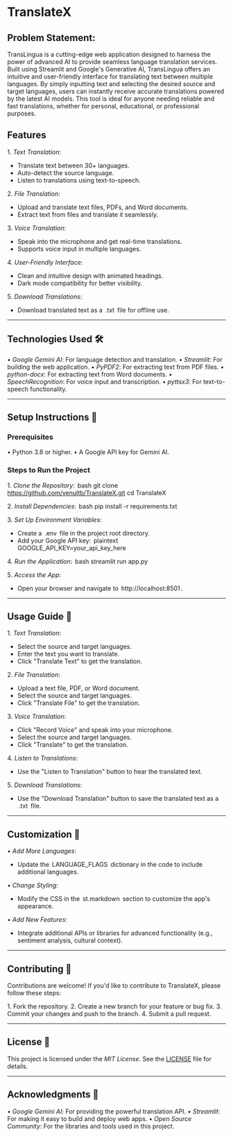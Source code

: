# TranslateX

## Problem Statement:

TransLingua is a cutting-edge web application designed to harness the power of advanced AI to provide seamless language translation services. Built using Streamlit and Google's Generative AI, TransLingua offers an intuitive and user-friendly interface for translating text between multiple languages. By simply inputting text and selecting the desired source and target languages, users can instantly receive accurate translations powered by the latest AI models. This tool is ideal for anyone needing reliable and fast translations, whether for personal, educational, or professional purposes.

## Features 

1.⁠ ⁠*Text Translation*:
   - Translate text between 30+ languages.
   - Auto-detect the source language.
   - Listen to translations using text-to-speech.

2.⁠ ⁠*File Translation*:
   - Upload and translate text files, PDFs, and Word documents.
   - Extract text from files and translate it seamlessly.

3.⁠ ⁠*Voice Translation*:
   - Speak into the microphone and get real-time translations.
   - Supports voice input in multiple languages.

4.⁠ ⁠*User-Friendly Interface*:
   - Clean and intuitive design with animated headings.
   - Dark mode compatibility for better visibility.

5.⁠ ⁠*Download Translations*:
   - Download translated text as a ⁠ .txt ⁠ file for offline use.

---

## Technologies Used 🛠️

•⁠  ⁠*Google Gemini AI*: For language detection and translation.
•⁠  ⁠*Streamlit*: For building the web application.
•⁠  ⁠*PyPDF2*: For extracting text from PDF files.
•⁠  ⁠*python-docx*: For extracting text from Word documents.
•⁠  ⁠*SpeechRecognition*: For voice input and transcription.
•⁠  ⁠*pyttsx3*: For text-to-speech functionality.

---

## Setup Instructions 🚀

### Prerequisites
•⁠  ⁠Python 3.8 or higher.
•⁠  ⁠A Google API key for Gemini AI.

### Steps to Run the Project

1.⁠ ⁠*Clone the Repository*:
   ⁠ bash
   git clone https://github.com/venuItb/TranslateX.git
   cd TranslateX
    ⁠

2.⁠ ⁠*Install Dependencies*:
   ⁠ bash
   pip install -r requirements.txt
    ⁠

3.⁠ ⁠*Set Up Environment Variables*:
   - Create a ⁠ .env ⁠ file in the project root directory.
   - Add your Google API key:
     ⁠ plaintext
     GOOGLE_API_KEY=your_api_key_here
      ⁠

4.⁠ ⁠*Run the Application*:
   ⁠ bash
   streamlit run app.py
    ⁠

5.⁠ ⁠*Access the App*:
   - Open your browser and navigate to ⁠ http://localhost:8501 ⁠.

---

## Usage Guide 📖

1.⁠ ⁠*Text Translation*:
   - Select the source and target languages.
   - Enter the text you want to translate.
   - Click "Translate Text" to get the translation.

2.⁠ ⁠*File Translation*:
   - Upload a text file, PDF, or Word document.
   - Select the source and target languages.
   - Click "Translate File" to get the translation.

3.⁠ ⁠*Voice Translation*:
   - Click "Record Voice" and speak into your microphone.
   - Select the source and target languages.
   - Click "Translate" to get the translation.

4.⁠ ⁠*Listen to Translations*:
   - Use the "Listen to Translation" button to hear the translated text.

5.⁠ ⁠*Download Translations*:
   - Use the "Download Translation" button to save the translated text as a ⁠ .txt ⁠ file.

---

## Customization 🎨

•⁠  ⁠*Add More Languages*:
  - Update the ⁠ LANGUAGE_FLAGS ⁠ dictionary in the code to include additional languages.
  
•⁠  ⁠*Change Styling*:
  - Modify the CSS in the ⁠ st.markdown ⁠ section to customize the app's appearance.

•⁠  ⁠*Add New Features*:
  - Integrate additional APIs or libraries for advanced functionality (e.g., sentiment analysis, cultural context).

---

## Contributing 🤝

Contributions are welcome! If you'd like to contribute to TranslateX, please follow these steps:

1.⁠ ⁠Fork the repository.
2.⁠ ⁠Create a new branch for your feature or bug fix.
3.⁠ ⁠Commit your changes and push to the branch.
4.⁠ ⁠Submit a pull request.

---

## License 📜

This project is licensed under the *MIT License*. See the [LICENSE](LICENSE) file for details.

---

## Acknowledgments 🙏

•⁠  ⁠*Google Gemini AI*: For providing the powerful translation API.
•⁠  ⁠*Streamlit*: For making it easy to build and deploy web apps.
•⁠  ⁠*Open Source Community*: For the libraries and tools used in this project.

